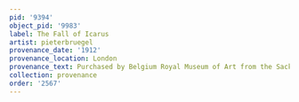 ```yaml
---
pid: '9394'
object_pid: '9983'
label: The Fall of Icarus
artist: pieterbruegel
provenance_date: '1912'
provenance_location: London
provenance_text: Purchased by Belgium Royal Museum of Art from the Sackville Gallery
collection: provenance
order: '2567'
---
```

